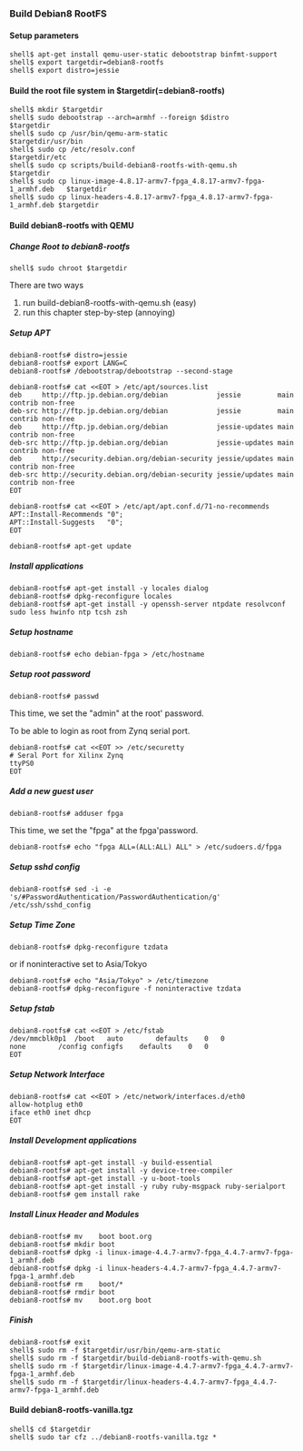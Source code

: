 ### Build Debian8 RootFS

#### Setup parameters 

```
shell$ apt-get install qemu-user-static debootstrap binfmt-support
shell$ export targetdir=debian8-rootfs
shell$ export distro=jessie
```

#### Build the root file system in $targetdir(=debian8-rootfs)

```
shell$ mkdir $targetdir
shell$ sudo debootstrap --arch=armhf --foreign $distro                       $targetdir
shell$ sudo cp /usr/bin/qemu-arm-static                                      $targetdir/usr/bin
shell$ sudo cp /etc/resolv.conf                                              $targetdir/etc
shell$ sudo cp scripts/build-debian8-rootfs-with-qemu.sh                     $targetdir
shell$ sudo cp linux-image-4.8.17-armv7-fpga_4.8.17-armv7-fpga-1_armhf.deb   $targetdir
shell$ sudo cp linux-headers-4.8.17-armv7-fpga_4.8.17-armv7-fpga-1_armhf.deb $targetdir
````

#### Build debian8-rootfs with QEMU

##### Change Root to debian8-rootfs

```
shell$ sudo chroot $targetdir
```

There are two ways

1. run build-debian8-rootfs-with-qemu.sh (easy)
2. run this chapter step-by-step (annoying)

##### Setup APT

````
debian8-rootfs# distro=jessie
debian8-rootfs# export LANG=C
debian8-rootfs# /debootstrap/debootstrap --second-stage
````

```
debian8-rootfs# cat <<EOT > /etc/apt/sources.list
deb     http://ftp.jp.debian.org/debian            jessie         main contrib non-free
deb-src http://ftp.jp.debian.org/debian            jessie         main contrib non-free
deb     http://ftp.jp.debian.org/debian            jessie-updates main contrib non-free
deb-src http://ftp.jp.debian.org/debian            jessie-updates main contrib non-free
deb     http://security.debian.org/debian-security jessie/updates main contrib non-free
deb-src http://security.debian.org/debian-security jessie/updates main contrib non-free
EOT
```

```
debian8-rootfs# cat <<EOT > /etc/apt/apt.conf.d/71-no-recommends
APT::Install-Recommends "0";
APT::Install-Suggests   "0";
EOT
```

```
debian8-rootfs# apt-get update
```

##### Install applications

```
debian8-rootfs# apt-get install -y locales dialog
debian8-rootfs# dpkg-reconfigure locales
debian8-rootfs# apt-get install -y openssh-server ntpdate resolvconf sudo less hwinfo ntp tcsh zsh
```

##### Setup hostname

```
debian8-rootfs# echo debian-fpga > /etc/hostname
```

##### Setup root password

```
debian8-rootfs# passwd
```

This time, we set the "admin" at the root' password.

To be able to login as root from Zynq serial port.

```
debian8-rootfs# cat <<EOT >> /etc/securetty
# Seral Port for Xilinx Zynq
ttyPS0
EOT
```

##### Add a new guest user

```
debian8-rootfs# adduser fpga
```

This time, we set the "fpga" at the fpga'password.

```
debian8-rootfs# echo "fpga ALL=(ALL:ALL) ALL" > /etc/sudoers.d/fpga
```

##### Setup sshd config

```
debian8-rootfs# sed -i -e 's/#PasswordAuthentication/PasswordAuthentication/g' /etc/ssh/sshd_config
```

##### Setup Time Zone

```
debian8-rootfs# dpkg-reconfigure tzdata
```

or if noninteractive set to Asia/Tokyo

```
debian8-rootfs# echo "Asia/Tokyo" > /etc/timezone
debian8-rootfs# dpkg-reconfigure -f noninteractive tzdata
```


##### Setup fstab

```
debian8-rootfs# cat <<EOT > /etc/fstab
/dev/mmcblk0p1	/boot	auto		defaults	0	0
none		/config	configfs	defaults	0	0
EOT
````

##### Setup Network Interface

```
debian8-rootfs# cat <<EOT > /etc/network/interfaces.d/eth0
allow-hotplug eth0
iface eth0 inet dhcp
EOT
````

##### Install Development applications

```
debian8-rootfs# apt-get install -y build-essential
debian8-rootfs# apt-get install -y device-tree-compiler
debian8-rootfs# apt-get install -y u-boot-tools
debian8-rootfs# apt-get install -y ruby ruby-msgpack ruby-serialport
debian8-rootfs# gem install rake
```

##### Install Linux Header and Modules

```
debian8-rootfs# mv    boot boot.org
debian8-rootfs# mkdir boot
debian8-rootfs# dpkg -i linux-image-4.4.7-armv7-fpga_4.4.7-armv7-fpga-1_armhf.deb
debian8-rootfs# dpkg -i linux-headers-4.4.7-armv7-fpga_4.4.7-armv7-fpga-1_armhf.deb
debian8-rootfs# rm    boot/*
debian8-rootfs# rmdir boot
debian8-rootfs# mv    boot.org boot
```

##### Finish

```
debian8-rootfs# exit
shell$ sudo rm -f $targetdir/usr/bin/qemu-arm-static
shell$ sudo rm -f $targetdir/build-debian8-rootfs-with-qemu.sh
shell$ sudo rm -f $targetdir/linux-image-4.4.7-armv7-fpga_4.4.7-armv7-fpga-1_armhf.deb
shell$ sudo rm -f $targetdir/linux-headers-4.4.7-armv7-fpga_4.4.7-armv7-fpga-1_armhf.deb
```

#### Build debian8-rootfs-vanilla.tgz

```
shell$ cd $targetdir
shell$ sudo tar cfz ../debian8-rootfs-vanilla.tgz *
```

